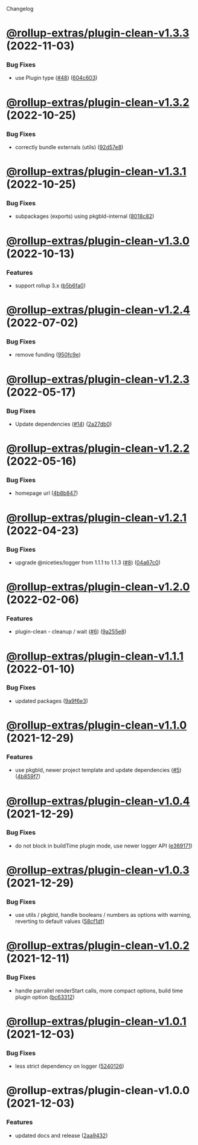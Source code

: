 Changelog

# [@rollup-extras/plugin-clean-v1.3.3](https://github.com/kshutkin/rollup-extras/compare/@rollup-extras/plugin-clean-v1.3.2...@rollup-extras/plugin-clean-v1.3.3) (2022-11-03)


### Bug Fixes

* use Plugin type ([#48](https://github.com/kshutkin/rollup-extras/issues/48)) ([604c603](https://github.com/kshutkin/rollup-extras/commit/604c60320bc1713a7cab229b9b66e372f7f1f922))

# [@rollup-extras/plugin-clean-v1.3.2](https://github.com/kshutkin/rollup-extras/compare/@rollup-extras/plugin-clean-v1.3.1...@rollup-extras/plugin-clean-v1.3.2) (2022-10-25)


### Bug Fixes

* correctly bundle externals (utils) ([92d57e8](https://github.com/kshutkin/rollup-extras/commit/92d57e89added20a06c7d46b7e29f5bda6d2c869))

# [@rollup-extras/plugin-clean-v1.3.1](https://github.com/kshutkin/rollup-extras/compare/@rollup-extras/plugin-clean-v1.3.0...@rollup-extras/plugin-clean-v1.3.1) (2022-10-25)


### Bug Fixes

* subpackages (exports) using pkgbld-internal ([8018c82](https://github.com/kshutkin/rollup-extras/commit/8018c82fd23aceaf64ea18ea7e6ce46a932a1508))

# [@rollup-extras/plugin-clean-v1.3.0](https://github.com/kshutkin/rollup-extras/compare/@rollup-extras/plugin-clean-v1.2.4...@rollup-extras/plugin-clean-v1.3.0) (2022-10-13)


### Features

* support rollup 3.x ([b5b6fa0](https://github.com/kshutkin/rollup-extras/commit/b5b6fa08bc7ed6846b8d1404d14d96365a8cab02))

# [@rollup-extras/plugin-clean-v1.2.4](https://github.com/kshutkin/rollup-extras/compare/@rollup-extras/plugin-clean-v1.2.3...@rollup-extras/plugin-clean-v1.2.4) (2022-07-02)


### Bug Fixes

* remove funding ([950fc9e](https://github.com/kshutkin/rollup-extras/commit/950fc9e7a3d0c0dc264f7dbe593294aec9717cf1))

# [@rollup-extras/plugin-clean-v1.2.3](https://github.com/kshutkin/rollup-extras/compare/@rollup-extras/plugin-clean-v1.2.2...@rollup-extras/plugin-clean-v1.2.3) (2022-05-17)


### Bug Fixes

* Update dependencies ([#14](https://github.com/kshutkin/rollup-extras/issues/14)) ([2a27db0](https://github.com/kshutkin/rollup-extras/commit/2a27db04bb31c73d4480a6d0a42006b588f8c19d))

# [@rollup-extras/plugin-clean-v1.2.2](https://github.com/kshutkin/rollup-extras/compare/@rollup-extras/plugin-clean-v1.2.1...@rollup-extras/plugin-clean-v1.2.2) (2022-05-16)


### Bug Fixes

* homepage url ([4b8b847](https://github.com/kshutkin/rollup-extras/commit/4b8b847e162318d293e01a2c0c10cc32d6743c73))

# [@rollup-extras/plugin-clean-v1.2.1](https://github.com/kshutkin/rollup-extras/compare/@rollup-extras/plugin-clean-v1.2.0...@rollup-extras/plugin-clean-v1.2.1) (2022-04-23)


### Bug Fixes

* upgrade @niceties/logger from 1.1.1 to 1.1.3 ([#8](https://github.com/kshutkin/rollup-extras/issues/8)) ([04a67c0](https://github.com/kshutkin/rollup-extras/commit/04a67c065622a10132663a00cffa2d11e0621305))

# [@rollup-extras/plugin-clean-v1.2.0](https://github.com/kshutkin/rollup-extras/compare/@rollup-extras/plugin-clean-v1.1.1...@rollup-extras/plugin-clean-v1.2.0) (2022-02-06)


### Features

* plugin-clean - cleanup / wait ([#6](https://github.com/kshutkin/rollup-extras/issues/6)) ([9a255e8](https://github.com/kshutkin/rollup-extras/commit/9a255e80998f78a57766147297fed1226433d39d))

# [@rollup-extras/plugin-clean-v1.1.1](https://github.com/kshutkin/rollup-extras/compare/@rollup-extras/plugin-clean-v1.1.0...@rollup-extras/plugin-clean-v1.1.1) (2022-01-10)


### Bug Fixes

* updated packages ([9a9f6e3](https://github.com/kshutkin/rollup-extras/commit/9a9f6e365c076fd4d5b43bf9e36b3ee2bdfcf0dc))

# [@rollup-extras/plugin-clean-v1.1.0](https://github.com/kshutkin/rollup-extras/compare/@rollup-extras/plugin-clean-v1.0.4...@rollup-extras/plugin-clean-v1.1.0) (2021-12-29)


### Features

* use pkgbld, newer project template and update dependencies ([#5](https://github.com/kshutkin/rollup-extras/issues/5)) ([4b859f7](https://github.com/kshutkin/rollup-extras/commit/4b859f742269edf685548006ab6733884ad29910))

# [@rollup-extras/plugin-clean-v1.0.4](https://github.com/kshutkin/rollup-extras/compare/@rollup-extras/plugin-clean-v1.0.3...@rollup-extras/plugin-clean-v1.0.4) (2021-12-29)


### Bug Fixes

* do not block in buildTime plugin mode, use newer logger API ([e369171](https://github.com/kshutkin/rollup-extras/commit/e369171bb90f3cc47fa0c19ea4c9c98a13fc837c))

# [@rollup-extras/plugin-clean-v1.0.3](https://github.com/kshutkin/rollup-extras/compare/@rollup-extras/plugin-clean-v1.0.2...@rollup-extras/plugin-clean-v1.0.3) (2021-12-29)


### Bug Fixes

* use utils / pkgbld, handle booleans / numbers as options with warning, reverting to default values ([58cf1df](https://github.com/kshutkin/rollup-extras/commit/58cf1df6d560ccd8774d684a724d2feeda68221a))

# [@rollup-extras/plugin-clean-v1.0.2](https://github.com/kshutkin/rollup-extras/compare/@rollup-extras/plugin-clean-v1.0.1...@rollup-extras/plugin-clean-v1.0.2) (2021-12-11)


### Bug Fixes

* handle parrallel renderStart calls, more compact options, build time plugin option ([bc63312](https://github.com/kshutkin/rollup-extras/commit/bc6331250e7b1223eca3753c01fc321d0418a821))

# [@rollup-extras/plugin-clean-v1.0.1](https://github.com/kshutkin/rollup-extras/compare/@rollup-extras/plugin-clean-v1.0.0...@rollup-extras/plugin-clean-v1.0.1) (2021-12-03)


### Bug Fixes

* less strict dependency on logger ([5240126](https://github.com/kshutkin/rollup-extras/commit/5240126de15af338f9d0f0df3c36891687934026))

# @rollup-extras/plugin-clean-v1.0.0 (2021-12-03)


### Features

* updated docs and release ([2aa9432](https://github.com/kshutkin/rollup-extras/commit/2aa94321a55f13085bedd58f4fff22249abaf0b8))
